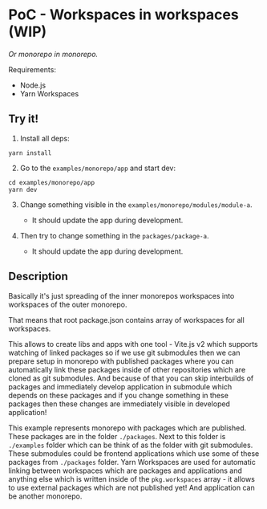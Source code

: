 # PoC - Workspaces in workspaces (WIP)

_Or monorepo in monorepo._

Requirements:

- Node.js
- Yarn Workspaces

## Try it!

1. Install all deps:

```
yarn install
```

2. Go to the `examples/monorepo/app` and start dev:

```
cd examples/monorepo/app
yarn dev
```

3.  Change something visible in the `examples/monorepo/modules/module-a`.

    - It should update the app during development.

4.  Then try to change something in the `packages/package-a`.

    - It should update the app during development.

## Description

Basically it's just spreading of the inner monorepos workspaces into workspaces of the outer monorepo.

That means that root package.json contains array of workspaces for all workspaces.

This allows to create libs and apps with one tool - Vite.js v2 which supports watching of linked packages so if we use git submodules then we can prepare setup in monorepo with published packages where you can automatically link these packages inside of other repositories which are cloned as git submodules. And because of that you can skip interbuilds of packages and immediately develop application in submodule which depends on these packages and if you change something in these packages then these changes are immediately visible in developed application!

This example represents monorepo with packages which are published. These packages are in the folder `./packages`. Next to this folder is `./examples` folder which can be think of as the folder with git submodules. These submodules could be frontend applications which use some of these packages from `./packages` folder. Yarn Workspaces are used for automatic linking between workspaces which are packages and applications and anything else which is written inside of the `pkg.workspaces` array - it allows to use external packages which are not published yet! And application can be another monorepo.
